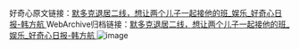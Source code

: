 好奇心原文链接：[默多克退居二线，想让两个儿子一起接他的班_娱乐_好奇心日报-韩方航 ](https://www.qdaily.com/articles/10767.html)
WebArchive归档链接：[默多克退居二线，想让两个儿子一起接他的班_娱乐_好奇心日报-韩方航 ](http://web.archive.org/web/20190623163216/https://www.qdaily.com/articles/10767.html)
![image](http://ww3.sinaimg.cn/large/007d5XDply1g3wg6s6h4rj30u02of1e6)
